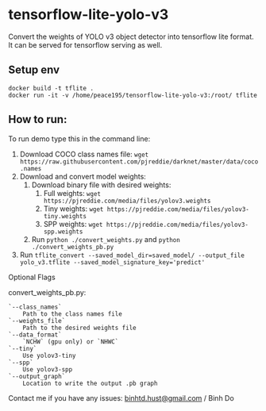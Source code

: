 # tensorflow-lite-yolo-v3

Convert the weights of YOLO v3 object detector into tensorflow lite format. It can be served for tensorflow serving as well.

## Setup env
    docker build -t tflite .
    docker run -it -v /home/peace195/tensorflow-lite-yolo-v3:/root/ tflite
    
## How to run:
To run demo type this in the command line:

1. Download COCO class names file: `wget https://raw.githubusercontent.com/pjreddie/darknet/master/data/coco.names`
2. Download and convert model weights:    
    1. Download binary file with desired weights: 
        1. Full weights: `wget https://pjreddie.com/media/files/yolov3.weights`
        1. Tiny weights: `wget https://pjreddie.com/media/files/yolov3-tiny.weights` 
        1. SPP weights: `wget https://pjreddie.com/media/files/yolov3-spp.weights` 
    2. Run `python ./convert_weights.py` and `python ./convert_weights_pb.py`        
3. Run `tflite_convert --saved_model_dir=saved_model/ --output_file yolo_v3.tflite --saved_model_signature_key='predict'`


Optional Flags

convert_weights_pb.py:

    `--class_names`
        Path to the class names file
    `--weights_file`
        Path to the desired weights file    
    `--data_format`
        `NCHW` (gpu only) or `NHWC`
    `--tiny`
        Use yolov3-tiny
    `--spp`
        Use yolov3-spp
    `--output_graph`
        Location to write the output .pb graph
        
Contact me if you have any issues: binhtd.hust@gmail.com / Binh Do